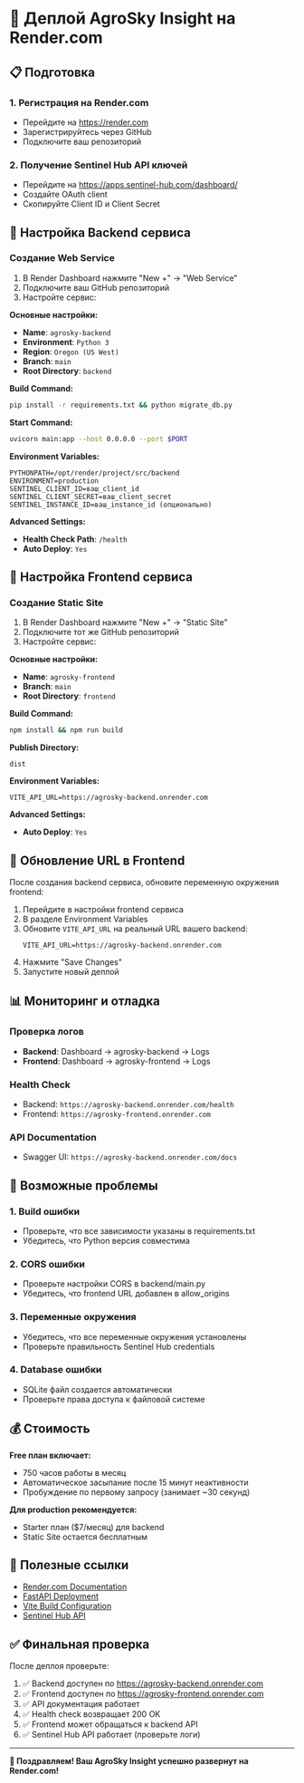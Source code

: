 # 🚀 Деплой AgroSky Insight на Render.com

## 📋 Подготовка

### 1. Регистрация на Render.com
- Перейдите на https://render.com
- Зарегистрируйтесь через GitHub
- Подключите ваш репозиторий

### 2. Получение Sentinel Hub API ключей
- Перейдите на https://apps.sentinel-hub.com/dashboard/
- Создайте OAuth client
- Скопируйте Client ID и Client Secret

## 🔧 Настройка Backend сервиса

### Создание Web Service
1. В Render Dashboard нажмите "New +" → "Web Service"
2. Подключите ваш GitHub репозиторий
3. Настройте сервис:

**Основные настройки:**
- **Name**: `agrosky-backend`
- **Environment**: `Python 3`
- **Region**: `Oregon (US West)`
- **Branch**: `main`
- **Root Directory**: `backend`

**Build Command:**
```bash
pip install -r requirements.txt && python migrate_db.py
```

**Start Command:**
```bash
uvicorn main:app --host 0.0.0.0 --port $PORT
```

**Environment Variables:**
```
PYTHONPATH=/opt/render/project/src/backend
ENVIRONMENT=production
SENTINEL_CLIENT_ID=ваш_client_id
SENTINEL_CLIENT_SECRET=ваш_client_secret
SENTINEL_INSTANCE_ID=ваш_instance_id (опционально)
```

**Advanced Settings:**
- **Health Check Path**: `/health`
- **Auto Deploy**: `Yes`

## 🎨 Настройка Frontend сервиса

### Создание Static Site
1. В Render Dashboard нажмите "New +" → "Static Site"
2. Подключите тот же GitHub репозиторий
3. Настройте сервис:

**Основные настройки:**
- **Name**: `agrosky-frontend`
- **Branch**: `main`
- **Root Directory**: `frontend`

**Build Command:**
```bash
npm install && npm run build
```

**Publish Directory:**
```
dist
```

**Environment Variables:**
```
VITE_API_URL=https://agrosky-backend.onrender.com
```

**Advanced Settings:**
- **Auto Deploy**: `Yes`

## 🔄 Обновление URL в Frontend

После создания backend сервиса, обновите переменную окружения frontend:

1. Перейдите в настройки frontend сервиса
2. В разделе Environment Variables
3. Обновите `VITE_API_URL` на реальный URL вашего backend:
   ```
   VITE_API_URL=https://agrosky-backend.onrender.com
   ```
4. Нажмите "Save Changes"
5. Запустите новый деплой

## 📊 Мониторинг и отладка

### Проверка логов
- **Backend**: Dashboard → agrosky-backend → Logs
- **Frontend**: Dashboard → agrosky-frontend → Logs

### Health Check
- Backend: `https://agrosky-backend.onrender.com/health`
- Frontend: `https://agrosky-frontend.onrender.com`

### API Documentation
- Swagger UI: `https://agrosky-backend.onrender.com/docs`

## 🚨 Возможные проблемы

### 1. Build ошибки
- Проверьте, что все зависимости указаны в requirements.txt
- Убедитесь, что Python версия совместима

### 2. CORS ошибки
- Проверьте настройки CORS в backend/main.py
- Убедитесь, что frontend URL добавлен в allow_origins

### 3. Переменные окружения
- Убедитесь, что все переменные окружения установлены
- Проверьте правильность Sentinel Hub credentials

### 4. Database ошибки
- SQLite файл создается автоматически
- Проверьте права доступа к файловой системе

## 💰 Стоимость

**Free план включает:**
- 750 часов работы в месяц
- Автоматическое засыпание после 15 минут неактивности
- Пробуждение по первому запросу (занимает ~30 секунд)

**Для production рекомендуется:**
- Starter план ($7/месяц) для backend
- Static Site остается бесплатным

## 🔗 Полезные ссылки

- [Render.com Documentation](https://render.com/docs)
- [FastAPI Deployment](https://fastapi.tiangolo.com/deployment/)
- [Vite Build Configuration](https://vitejs.dev/guide/build.html)
- [Sentinel Hub API](https://docs.sentinel-hub.com/api/)

## ✅ Финальная проверка

После деплоя проверьте:
1. ✅ Backend доступен по https://agrosky-backend.onrender.com
2. ✅ Frontend доступен по https://agrosky-frontend.onrender.com  
3. ✅ API документация работает
4. ✅ Health check возвращает 200 OK
5. ✅ Frontend может обращаться к backend API
6. ✅ Sentinel Hub API работает (проверьте логи)

---

**🎉 Поздравляем! Ваш AgroSky Insight успешно развернут на Render.com!**
